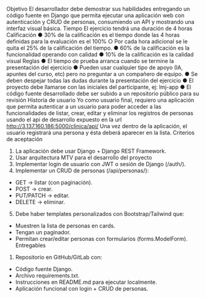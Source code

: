 Objetivo
El desarrollador debe demostrar sus habilidades entregando un código fuente en Django
que permita ejecutar una aplicación web con autenticación y CRUD de personas,
consumiendo un API y mostrando una interfaz visual básica.
Tiempo
El ejercicio tendrá una duración de 4 horas
Calificación
● 30% de la calificación es el tiempo donde las 4 horas definidas para la evaluación es
el 100%
○ Por cada hora adicional se le quita el 25% de la calificación del tiempo.
● 60% de la calificación es la funcionalidad operando con calidad
● 10% de la calificación es la calidad visual
Reglas
● El tiempo de prueba arranca cuando se termine la presentación del ejercicio
● Pueden usar cualquier tipo de apoyo (IA, apuntes del curso, etc) pero no preguntar
a un compañero de equipo.
● Se deben despejar todas las dudas durante la presentación del ejercicio
● El proyecto debe llamarse con las iniciales del participante, ej: lmj-app
● El código fuente desarrollado debe ser subido a un repositorio público para su
revisión
Historia de usuario
Yo como usuario final, requiero una aplicación que permita autenticar a un usuario para
poder acceder a las funcionalidades de listar, crear, editar y eliminar los registros de
personas usando el api de desarrollo expuesto en la url
http://3.137.160.186:5000/clinica/api/
Una vez dentro de la aplicación, el usuario registrará una persona y ésta deberá aparecer
en la lista.
Criterios de aceptación
1. La aplicación debe usar Django + Django REST Framework.
2. Usar arquitectura MTV para el desarrollo del proyecto
3. Implementar login de usuario con JWT o sesión de Django (/auth/).
4. Implementar un CRUD de personas (/api/personas/):
- GET → listar (con paginación).
- POST → crear.
- PUT/PATCH → editar.
- DELETE → eliminar.
5. Debe haber templates personalizados con Bootstrap/Tailwind que:
- Muestren la lista de personas en cards.
- Tengan un paginador.
- Permitan crear/editar personas con formularios (forms.ModelForm).
Entregables
1. Repositorio en GitHub/GitLab con:
- Código fuente Django.
- Archivo requirements.txt.
- Instrucciones en README.md para ejecutar localmente.
- Aplicación funcional con login + CRUD de personas.
